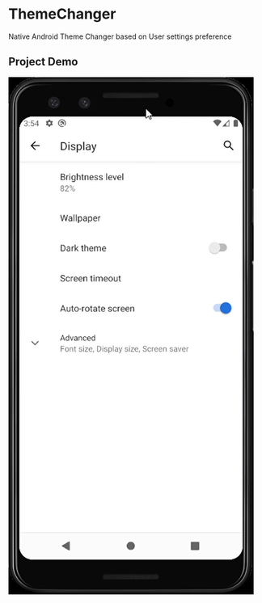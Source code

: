 # ThemeChanger

Native Android Theme Changer based on User settings preference

## Project Demo

![Demo](./assets/output.gif)